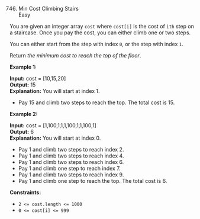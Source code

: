 746. Min Cost Climbing Stairs  
Easy

You are given an integer array  `cost`  where  `cost[i]`  is the cost of  `ith`  step on a staircase. Once you pay the cost, you can either climb one or two steps.

You can either start from the step with index  `0`, or the step with index  `1`.

Return  _the minimum cost to reach the top of the floor_.

**Example 1:**

**Input:** cost = [10,15,20]  
**Output:** 15  
**Explanation:** You will start at index 1.  
- Pay 15 and climb two steps to reach the top.
  The total cost is 15.

**Example 2:**

**Input:** cost = [1,100,1,1,1,100,1,1,100,1]  
**Output:** 6  
**Explanation:** You will start at index 0.  
- Pay 1 and climb two steps to reach index 2.
- Pay 1 and climb two steps to reach index 4.
- Pay 1 and climb two steps to reach index 6.
- Pay 1 and climb one step to reach index 7.
- Pay 1 and climb two steps to reach index 9.
- Pay 1 and climb one step to reach the top.
  The total cost is 6.

**Constraints:**

-   `2 <= cost.length <= 1000`  
-   `0 <= cost[i] <= 999`